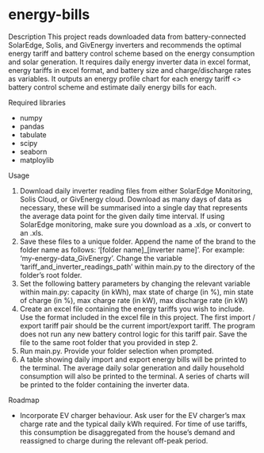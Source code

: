 # energy-bills

Description
This project reads downloaded data from battery-connected SolarEdge, Solis, and GivEnergy inverters and recommends the optimal energy tariff and battery control scheme based on the energy consumption and solar generation. It requires daily energy inverter data in excel format, energy tariffs in excel format, and battery size and charge/discharge rates as variables. It outputs an energy profile chart for each energy tariff <> battery control scheme and estimate daily energy bills for each. 

Required libraries
* numpy
* pandas
* tabulate
* scipy
* seaborn
* matploylib

Usage
1. Download daily inverter reading files from either SolarEdge Monitoring, Solis Cloud, or GivEnergy cloud. Download as many days of data as necessary, these will be summarised into a single day that represents the average data point for the given daily time interval. If using SolarEdge monitoring, make sure you download as a .xls, or convert to an .xls. 
2. Save these files to a unique folder. Append the name of the brand to the folder name as follows: ‘[folder name]_[inverter name]’. For example: ‘my-energy-data_GivEnergy’. Change the variable ‘tariff_and_inverter_readings_path’ within main.py to the directory of the folder’s root folder. 
3. Set the following battery parameters by changing the relevant variable within main.py: capacity (in kWh), max state of charge (in %), min state of charge (in %), max charge rate (in kW), max discharge rate (in kW)
4. Create an excel file containing the energy tariffs you wish to include. Use the format included in the excel file in this project. The first import / export tariff pair should be the current import/export tariff. The program does not run any new battery control logic for this tariff pair. Save the file to the same root folder that you provided in step 2. 
5. Run main.py. Provide your folder selection when prompted. 
6. A table showing daily import and export energy bills will be printed to the terminal. The average daily solar generation and daily household consumption will also be printed to the terminal. A series of charts will be printed to the folder containing the inverter data. 

Roadmap
* Incorporate EV charger behaviour. Ask user for the EV charger’s max charge rate and the typical daily kWh required. For time of use tariffs, this consumption be disaggregated from the house’s demand and reassigned to charge during the relevant off-peak period. 
